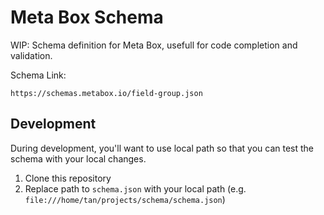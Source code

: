 # Meta Box Schema

WIP: Schema definition for Meta Box, usefull for code completion and validation.

Schema Link:

```
https://schemas.metabox.io/field-group.json
```

## Development

During development, you'll want to use local path so that you can test the schema with your local changes.

1. Clone this repository
1. Replace path to `schema.json` with your local path (e.g. `file:///home/tan/projects/schema/schema.json`)